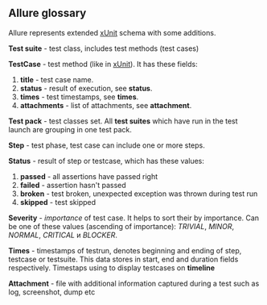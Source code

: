 [xUnit]: http://en.wikipedia.org/wiki/XUnit
## Allure glossary

Allure represents extended [xUnit] schema with some additions.

**Test suite** - test class, includes test methods (test cases)

**TestCase** - test method (like in [xUnit]). It has these fields:
 1. **title** - test case name.
 3. **status** - result of execution, see **status**.
 4. **times** - test timestamps, see **times**.
 5. **attachments** - list of attachments, see **attachment**.

**Test pack** - test classes set. All **test suites** which have run in the test launch are grouping in one test pack.

**Step** - test phase, test case can include one or more steps.

**Status** - result of step or testcase, which has these values:
 1. **passed** - all assertions have passed right
 2. **failed** - assertion hasn't passed
 3. **broken** - test broken, unexpected exception was thrown during test run
 4. **skipped** - test skipped

**Severity** - *importance* of test case. It helps to sort their by importance. Can be one of these values (ascending of importance): *TRIVIAL*, *MINOR*, *NORMAL*, *CRITICAL* и *BLOCKER*.

**Times** - timestamps of testrun, denotes beginning and ending of step, testcase or testsuite.
This data stores in start, end and duration fields respectively. Timestaps using to display testcases on **timeline**

**Attachment** - file with additional information captured during a test such as log, screenshot, dump etc